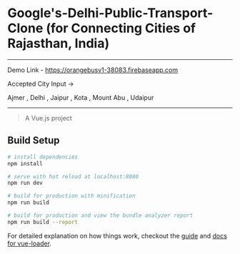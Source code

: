 # Google's-Delhi-Public-Transport-Clone (for Connecting Cities of Rajasthan, India)

*****************************************
Demo Link - https://orangebusv1-38083.firebaseapp.com

Accepted City Input -> 
 
 Ajmer ,
 Delhi ,
 Jaipur ,
 Kota ,
 Mount Abu ,
 Udaipur
*****************************************

> A Vue.js project

## Build Setup

``` bash
# install dependencies
npm install

# serve with hot reload at localhost:8080
npm run dev

# build for production with minification
npm run build

# build for production and view the bundle analyzer report
npm run build --report
```

For detailed explanation on how things work, checkout the [guide](http://vuejs-templates.github.io/webpack/) and [docs for vue-loader](http://vuejs.github.io/vue-loader).
